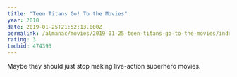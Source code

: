 ```yaml
---
title: "Teen Titans Go! To the Movies"
year: 2018
date: 2019-01-25T21:52:13.000Z
permalink: /almanac/movies/2019-01-25-teen-titans-go-to-the-movies/index.html
rating: 3
tmdbid: 474395
---
```


Maybe they should just stop making live-action superhero movies.
